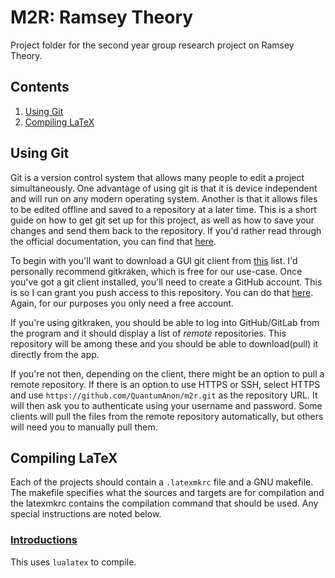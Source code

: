 # M2R: Ramsey Theory

Project folder for the second year group research project on Ramsey Theory.

## Contents

1. [Using Git](#using-git)
1. [Compiling LaTeX](#compiling-latex)


## Using Git

Git is a version control system that allows many people to edit a project
simultaneously.
One advantage of using git is that it is device independent and will run on any 
modern operating system.
Another is that it allows files to be edited offline and saved to a repository
at a later time.
This is a short guide on how to get git set up for this project, as well as how
to save your changes and send them back to the repository.
If you'd rather read through the official documentation, you can find that
[here](https://git-scm.com/doc).

To begin with you'll want to download a GUI git client from
[this](https://git-scm.com/downloads/guis) list.
I'd personally recommend gitkraken, which is free for our use-case.
Once you've got a git client installed, you'll need to create a GitHub account.
This is so I can grant you push access to this repository.
You can do that [here](https://github.com/join?source=header-home).
Again, for our purposes you only need a free account.

If you're using gitkraken, you should be able to log into GitHub/GitLab from the
program and it should display a list of *remote* repositories.
This repository will be among these and you should be able to download(pull) it directly
from the app.

If you're not then, depending on the client, there might be an option to pull a
remote repository.
If there is an option to use HTTPS or SSH, select HTTPS and use
`https://github.com/QuantumAnon/m2r.git` as the repository URL.
It will then ask you to authenticate using your username and password.
Some clients will pull the files from the remote repository automatically, but
others will need you to manually pull them.

## Compiling LaTeX

Each of the projects should contain a `.latexmkrc` file and a GNU makefile.
The makefile specifies what the sources and targets are for compilation and the
latexmkrc contains the compilation command that should be used.
Any special instructions are noted below.

### [Introductions](./intros)

This uses `lualatex` to compile.
